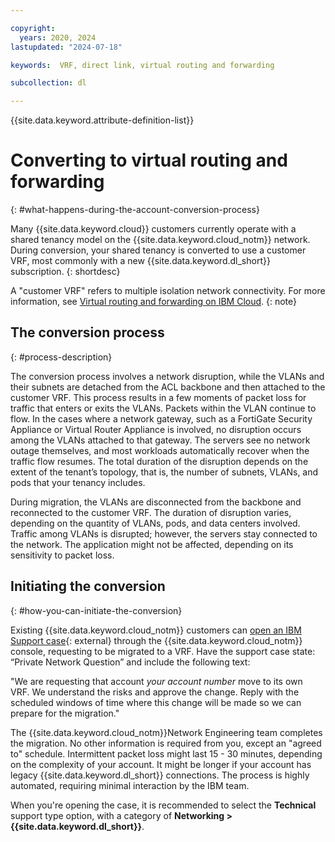 ```yaml
---

copyright:
  years: 2020, 2024
lastupdated: "2024-07-18"

keywords:  VRF, direct link, virtual routing and forwarding

subcollection: dl

---
```


{{site.data.keyword.attribute-definition-list}}

# Converting to virtual routing and forwarding
{: #what-happens-during-the-account-conversion-process}

Many {{site.data.keyword.cloud}} customers currently operate with a shared tenancy model on the {{site.data.keyword.cloud_notm}} network. During conversion, your shared tenancy is converted to use a customer VRF, most commonly with a new {{site.data.keyword.dl_short}} subscription.
{: shortdesc}

A "customer VRF" refers to multiple isolation network connectivity. For more information, see [Virtual routing and forwarding on IBM Cloud](/docs/dl?topic=dl-overview-of-virtual-routing-and-forwarding-vrf-on-ibm-cloud).
{: note}

## The conversion process
{: #process-description}

The conversion process involves a network disruption, while the VLANs and their subnets are detached from the ACL backbone and then attached to the customer VRF. This process results in a few moments of packet loss for traffic that enters or exits the VLANs. Packets within the VLAN continue to flow. In the cases where a network gateway, such as a FortiGate Security Appliance or Virtual Router Appliance is involved, no disruption occurs among the VLANs attached to that gateway. The servers see no network outage themselves, and most workloads automatically recover when the traffic flow resumes. The total duration of the disruption depends on the extent of the tenant’s topology, that is, the number of subnets, VLANs, and pods that your tenancy includes.

During migration, the VLANs are disconnected from the backbone and reconnected to the customer VRF. The duration of disruption varies, depending on the quantity of VLANs, pods, and data centers involved. Traffic among VLANs is disrupted; however, the servers stay connected to the network. The application might not be affected, depending on its sensitivity to packet loss.

## Initiating the conversion
{: #how-you-can-initiate-the-conversion}

Existing {{site.data.keyword.cloud_notm}} customers can [open an IBM Support case](/unifiedsupport/cases/add){: external} through the {{site.data.keyword.cloud_notm}} console, requesting to be migrated to a VRF. Have the support case state: “Private Network Question” and include the following text:

"We are requesting that account _your account number_ move to its own VRF. We understand the risks and approve the change. Reply with the scheduled windows of time where this change will be made so we can prepare for the migration."

The {{site.data.keyword.cloud_notm}}Network Engineering team completes the migration. No other information is required from you, except an "agreed to" schedule. Intermittent packet loss might last 15 - 30 minutes, depending on the complexity of your account. It might be longer if your account has legacy {{site.data.keyword.dl_short}} connections. The process is highly automated, requiring minimal interaction by the IBM team.

When you're opening the case, it is recommended to select the **Technical** support type option, with a category of **Networking > {{site.data.keyword.dl_short}}**.
